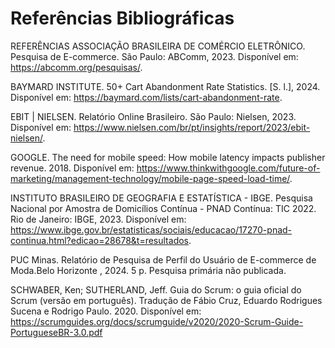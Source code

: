 # Referências Bibliográficas

REFERÊNCIAS
ASSOCIAÇÃO BRASILEIRA DE COMÉRCIO ELETRÔNICO. Pesquisa de E-commerce. São Paulo: ABComm, 2023. Disponível em: https://abcomm.org/pesquisas/.

BAYMARD INSTITUTE. 50+ Cart Abandonment Rate Statistics. [S. l.], 2024. Disponível em: https://baymard.com/lists/cart-abandonment-rate.

EBIT | NIELSEN. Relatório Online Brasileiro. São Paulo: Nielsen, 2023. Disponível em: https://www.nielsen.com/br/pt/insights/report/2023/ebit-nielsen/.

GOOGLE. The need for mobile speed: How mobile latency impacts publisher revenue. 2018. Disponível em: https://www.thinkwithgoogle.com/future-of-marketing/management-technology/mobile-page-speed-load-time/.

INSTITUTO BRASILEIRO DE GEOGRAFIA E ESTATÍSTICA - IBGE. Pesquisa Nacional por Amostra de Domicílios Contínua - PNAD Contínua: TIC 2022. Rio de Janeiro: IBGE, 2023. Disponível em: https://www.ibge.gov.br/estatisticas/sociais/educacao/17270-pnad-continua.html?edicao=28678&t=resultados.

PUC Minas. Relatório de Pesquisa de Perfil do Usuário de E-commerce de Moda.Belo Horizonte , 2024. 5 p. Pesquisa primária não publicada.

SCHWABER, Ken; SUTHERLAND, Jeff. Guia do Scrum: o guia oficial do Scrum (versão em português). Tradução de Fábio Cruz, Eduardo Rodrigues Sucena e Rodrigo Paulo. 2020. Disponível em: https://scrumguides.org/docs/scrumguide/v2020/2020-Scrum-Guide-PortugueseBR-3.0.pdf
